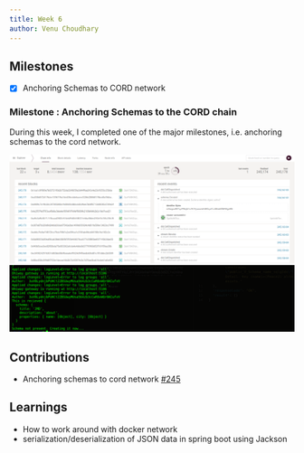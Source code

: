 ```yaml
---
title: Week 6
author: Venu Choudhary
---
```


## Milestones

- [x] Anchoring Schemas to CORD network

### Milestone : Anchoring Schemas to the CORD chain

During this week, I completed one of the major milestones, i.e. anchoring schemas to the cord network.

![week-6](../assets/week6-1.png)
<br>
![week-6](../assets/week6-2.png)


## Contributions
- Anchoring schemas to cord network [#245](https://github.com/Sunbird-RC/sunbird-rc-core/pull/245)

## Learnings 
- How to work around with docker network
- serialization/deserialization of JSON data in spring boot using Jackson 
